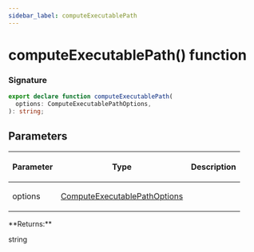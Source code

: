 ```yaml
---
sidebar_label: computeExecutablePath
---
```


# computeExecutablePath() function

### Signature

```typescript
export declare function computeExecutablePath(
  options: ComputeExecutablePathOptions,
): string;
```

## Parameters

<table><thead><tr><th>

Parameter

</th><th>

Type

</th><th>

Description

</th></tr></thead>
<tbody><tr><td>

options

</td><td>

[ComputeExecutablePathOptions](./browsers.options.md)

</td><td>

</td></tr>
</tbody></table>
**Returns:**

string
